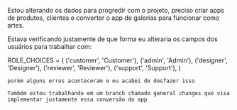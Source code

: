Estou alterando os dados para progredir com o projeto, preciso criar apps de produtos, clientes e converter o app de galerias para funcionar como artes.

Estava verificando justamente de que forma eu alteraria os campos dos usuários para trabalhar com:

 ROLE_CHOICES = (
        ('customer', 'Customer'),
        ('admin', 'Admin'),
        ('designer', 'Designer'),
        ('reviewer', 'Reviewer'),
        ('support', 'Support'),
    )

    porém alguns erros aconteceram e eu acabei de desfazer isso

    Também estou trabalhando em um branch chamado general changes que visa implementar justamente essa conversão do app